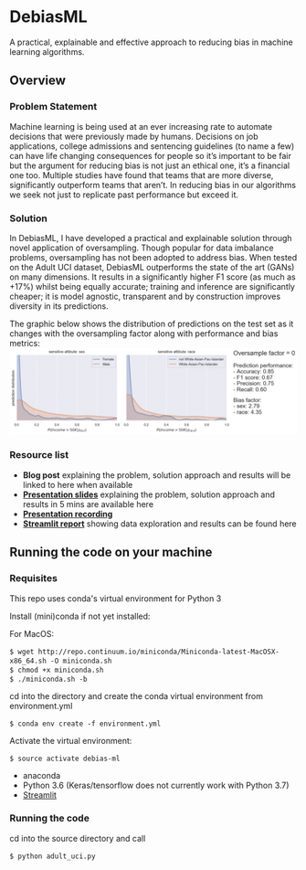 # DebiasML

A practical, explainable and effective approach to reducing bias in machine learning algorithms.

## Overview

### Problem Statement

Machine learning is being used at an ever increasing rate to automate decisions that were previously made by humans. Decisions on job applications, college admissions  and sentencing guidelines (to name a few) can have life changing consequences for people so it’s important to be fair but the argument for reducing bias is not just an ethical one, it’s a financial one too. Multiple studies have found that teams that are more diverse, significantly outperform teams that aren’t. In reducing bias in our algorithms we seek not just to replicate past performance but exceed it.

### Solution

In DebiasML, I have developed a practical and explainable solution through novel application of oversampling. Though popular for data imbalance problems, oversampling has not been adopted to address bias. When tested on the Adult UCI dataset, DebiasML outperforms the state of the art (GANs) on many dimensions. It results in a significantly higher F1 score (as much as +17%) whilst being equally accurate; training and inference are significantly cheaper; it is model agnostic, transparent and by construction improves diversity in its predictions.

The graphic below shows the distribution of predictions on the test set as it changes with the oversampling factor along with performance and bias metrics:
![oversample gif](https://github.com/leenamurgai/debias-ml/blob/master/static/oversample.gif)

### Resource list

- **Blog post** explaining the problem, solution approach and results will be linked to here when available
- [**Presentation slides**](http://bit.ly/debias-ml-slides) explaining the problem, solution approach and results in 5 mins are available here
- [**Presentation recording**](http://bit.ly/debias-ml-recording)
- [**Streamlit report**](http://share.streamlit.io/0.25.0-cdyb/index.html?id=HpMQLQaCFmL4p2dgA86Wz9) showing data exploration and results can be found here

## Running the code on your machine

### Requisites

This repo uses conda's virtual environment for Python 3

Install (mini)conda if not yet installed:

For MacOS:
```shell
$ wget http://repo.continuum.io/miniconda/Miniconda-latest-MacOSX-x86_64.sh -O miniconda.sh
$ chmod +x miniconda.sh
$ ./miniconda.sh -b
```

cd into the directory and create the conda virtual environment from environment.yml
```shell
$ conda env create -f environment.yml
```

Activate the virtual environment:
```shell
$ source activate debias-ml
```

- anaconda
- Python 3.6 (Keras/tensorflow does not currently work with Python 3.7)
- [Streamlit](streamlit.io)

### Running the code

cd into the source directory and call
```shell
$ python adult_uci.py
```
